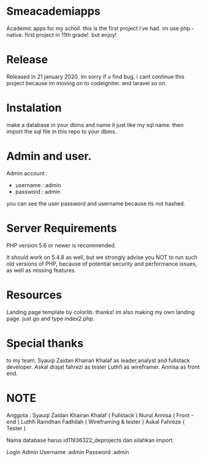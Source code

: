 # Smeacademiapps
Academic apps for my scholl. this is the first project i've had. im use php - native. first project in 11th grade!. but enjoy!

# Release
Released in 21 january 2020. im sorry if u find bug. i cant continue this project because im moving on to codeigniter. and laravel so on.

# Instalation
make a database in your dbms and name it just like my sql name. then import the sql file in this repo to your dbms.

# Admin and user.
Admin account : 
  - username : admin
  - password : admin

you can see the user password and username because its not hashed.

# Server Requirements
PHP version 5.6 or newer is recommended.

It should work on 5.4.8 as well, but we strongly advise you NOT to run such old versions of PHP, because of potential security and performance issues, as well as missing features.

# Resources
Landing page template by colorlib. thanks!
im also making my own landing page. just go and type index2.php.

# Special thanks
to my team.
Syauqi Zaidan Khairan Khalaf as leader,analyst and fullstack developer.
Askal drajat fahrezi as tester
Luthfi as wireframer.
Annisa as front end.

# NOTE
Anggota :	Syauqi Zaidan Khairan Khalaf ( Fullstack )
	Nurul Annisa ( Front  - end )
	Luthfi Ramdhan Fadhilah ( Wireframing & tester )
	Askal Fahreze ( Tester )

Nama database harus id11936322_deprojects dan silahkan import.

Login Admin
Username :admin
Password :admin

